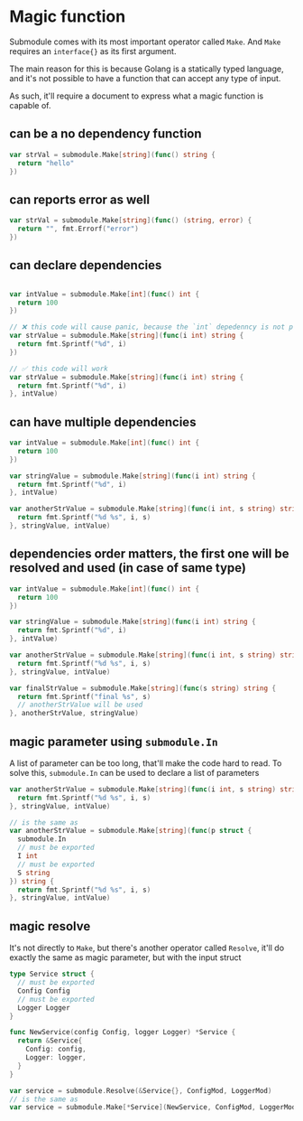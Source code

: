 # Magic function

Submodule comes with its most important operator called `Make`. And `Make` requires an `interface{}` as its first argument.

The main reason for this is because Golang is a statically typed language, and it's not possible to have a function that can accept any type of input.

As such, it'll require a document to express what a magic function is capable of.

## can be a no dependency function
```go
var strVal = submodule.Make[string](func() string {
  return "hello"
})
```

## can reports error as well
```go
var strVal = submodule.Make[string](func() (string, error) {
  return "", fmt.Errorf("error")
})
```

## can declare dependencies

```go

var intValue = submodule.Make[int](func() int {
  return 100
})

// ❌ this code will cause panic, because the `int` depedenncy is not provided
var strValue = submodule.Make[string](func(i int) string {
  return fmt.Sprintf("%d", i)
})

// ✅ this code will work
var strValue = submodule.Make[string](func(i int) string {
  return fmt.Sprintf("%d", i)
}, intValue)
```

## can have multiple dependencies
```go
var intValue = submodule.Make[int](func() int {
  return 100
})

var stringValue = submodule.Make[string](func(i int) string {
  return fmt.Sprintf("%d", i)
}, intValue)

var anotherStrValue = submodule.Make[string](func(i int, s string) string {
  return fmt.Sprintf("%d %s", i, s)
}, stringValue, intValue)
```

## dependencies order matters, the first one will be resolved and used (in case of same type)
```go
var intValue = submodule.Make[int](func() int {
  return 100
})

var stringValue = submodule.Make[string](func(i int) string {
  return fmt.Sprintf("%d", i)
}, intValue)

var anotherStrValue = submodule.Make[string](func(i int, s string) string {
  return fmt.Sprintf("%d %s", i, s)
}, stringValue, intValue)

var finalStrValue = submodule.Make[string](func(s string) string {
  return fmt.Sprintf("final %s", s)
  // anotherStrValue will be used
}, anotherStrValue, stringValue)

```

## magic parameter using `submodule.In`

A list of parameter can be too long, that'll make the code hard to read. To solve this, `submodule.In` can be used to declare a list of parameters
```go
var anotherStrValue = submodule.Make[string](func(i int, s string) string {
  return fmt.Sprintf("%d %s", i, s)
}, stringValue, intValue)

// is the same as
var anotherStrValue = submodule.Make[string](func(p struct {
  submodule.In
  // must be exported
  I int
  // must be exported
  S string
}) string {
  return fmt.Sprintf("%d %s", i, s)
}, stringValue, intValue)
```

## magic resolve

It's not directly to `Make`, but there's another operator called `Resolve`, it'll do exactly the same as magic parameter, but with the input struct

```go
type Service struct {
  // must be exported
  Config Config
  // must be exported
  Logger Logger
}

func NewService(config Config, logger Logger) *Service {
  return &Service{
    Config: config,
    Logger: logger,
  }
}

var service = submodule.Resolve(&Service{}, ConfigMod, LoggerMod)
// is the same as
var service = submodule.Make[*Service](NewService, ConfigMod, LoggerMod)
```